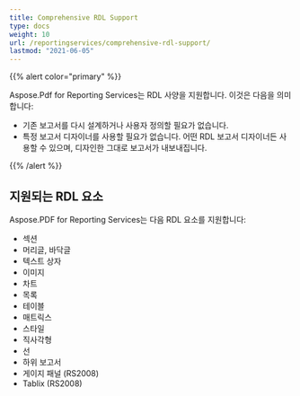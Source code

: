 ```yaml
---
title: Comprehensive RDL Support
type: docs
weight: 10
url: /reportingservices/comprehensive-rdl-support/
lastmod: "2021-06-05"
---
```


{{% alert color="primary" %}}

Aspose.Pdf for Reporting Services는 RDL 사양을 지원합니다. 이것은 다음을 의미합니다:

* 기존 보고서를 다시 설계하거나 사용자 정의할 필요가 없습니다.
* 특정 보고서 디자이너를 사용할 필요가 없습니다. 어떤 RDL 보고서 디자이너든 사용할 수 있으며, 디자인한 그대로 보고서가 내보내집니다.

{{% /alert %}}

## **지원되는 RDL 요소**
Aspose.PDF for Reporting Services는 다음 RDL 요소를 지원합니다:

- 섹션
- 머리글, 바닥글
- 텍스트 상자
- 이미지
- 차트
- 목록
- 테이블
- 매트릭스
- 스타일
- 직사각형
- 선
- 하위 보고서
- 게이지 패널 (RS2008)
- Tablix (RS2008)